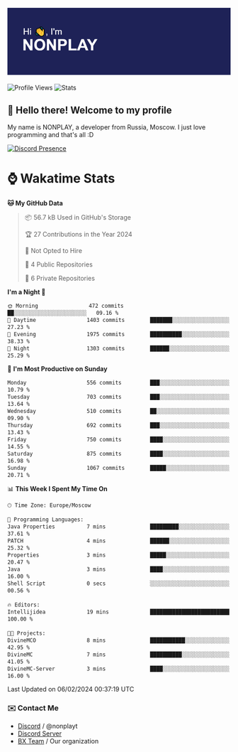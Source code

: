 ![Discord Presence](./header.png)
<br></br>
![Profile Views](https://komarev.com/ghpvc/?username=NONPLAYT&color=blue&style=for-the-badge)
![Stats](https://img.shields.io/badge/0%25-OPTIMIZED-orange?style=for-the-badge)


## :wave: Hello there! Welcome to my profile

My name is NONPLAY, a developer from Russia, Moscow. I just love programming and that's all :D

[![Discord Presence](https://lanyard.cnrad.dev/api/597087584090587177?showDisplayName=true)](https://discord.com/users/597087584090587177) 

# ⌚ Wakatime Stats

<!--START_SECTION:waka-->
**🐱 My GitHub Data** 

> 📦 56.7 kB Used in GitHub's Storage 
 > 
> 🏆 27 Contributions in the Year 2024
 > 
> 🚫 Not Opted to Hire
 > 
> 📜 4 Public Repositories 
 > 
> 🔑 6 Private Repositories 
 > 
**I'm a Night 🦉** 

```text
🌞 Morning                472 commits         ██░░░░░░░░░░░░░░░░░░░░░░░   09.16 % 
🌆 Daytime                1403 commits        ███████░░░░░░░░░░░░░░░░░░   27.23 % 
🌃 Evening                1975 commits        ██████████░░░░░░░░░░░░░░░   38.33 % 
🌙 Night                  1303 commits        ██████░░░░░░░░░░░░░░░░░░░   25.29 % 
```
📅 **I'm Most Productive on Sunday** 

```text
Monday                   556 commits         ███░░░░░░░░░░░░░░░░░░░░░░   10.79 % 
Tuesday                  703 commits         ███░░░░░░░░░░░░░░░░░░░░░░   13.64 % 
Wednesday                510 commits         ██░░░░░░░░░░░░░░░░░░░░░░░   09.90 % 
Thursday                 692 commits         ███░░░░░░░░░░░░░░░░░░░░░░   13.43 % 
Friday                   750 commits         ████░░░░░░░░░░░░░░░░░░░░░   14.55 % 
Saturday                 875 commits         ████░░░░░░░░░░░░░░░░░░░░░   16.98 % 
Sunday                   1067 commits        █████░░░░░░░░░░░░░░░░░░░░   20.71 % 
```


📊 **This Week I Spent My Time On** 

```text
🕑︎ Time Zone: Europe/Moscow

💬 Programming Languages: 
Java Properties          7 mins              █████████░░░░░░░░░░░░░░░░   37.61 % 
PATCH                    4 mins              ██████░░░░░░░░░░░░░░░░░░░   25.32 % 
Properties               3 mins              █████░░░░░░░░░░░░░░░░░░░░   20.47 % 
Java                     3 mins              ████░░░░░░░░░░░░░░░░░░░░░   16.00 % 
Shell Script             0 secs              ░░░░░░░░░░░░░░░░░░░░░░░░░   00.56 % 

🔥 Editors: 
Intellijidea             19 mins             █████████████████████████   100.00 % 

🐱‍💻 Projects: 
DivineMCO                8 mins              ███████████░░░░░░░░░░░░░░   42.95 % 
DivineMC                 7 mins              ██████████░░░░░░░░░░░░░░░   41.05 % 
DivineMC-Server          3 mins              ████░░░░░░░░░░░░░░░░░░░░░   16.00 % 
```


 Last Updated on 06/02/2024 00:37:19 UTC
<!--END_SECTION:waka-->

### ✉️ Contact Me

- [Discord](https://discord.com/users/597087584090587177) / @nonplayt
- [Discord Server](https://discord.gg/p7cxhw7E2M)
- [BX Team](https://github.com/BX-Team) / Our organization
